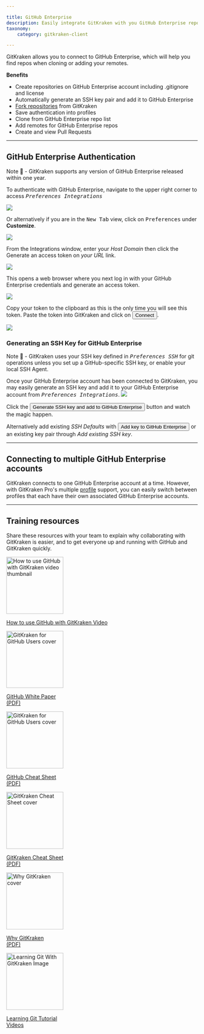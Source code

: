 ```yaml
---

title: GitHub Enterprise
description: Easily integrate GitKraken with you GitHub Enterprise repository. Learn how to link GitKraken and GitHub Enterprise by following these steps.
taxonomy:
    category: gitkraken-client

---
```


GitKraken allows you to connect to GitHub Enterprise, which will help you find repos when cloning or adding your remotes.

**Benefits**

* Create repositories on GitHub Enterprise account including .gitignore and license
* Automatically generate an SSH key pair and add it to GitHub Enterprise
* [Fork repositories](/working-with-repositories/fork/) from GitKraken
* Save authentication into profiles
* Clone from GitHub Enterprise repo list
* Add remotes for GitHub Enterprise repos
* Create and view Pull Requests

***
## GitHub Enterprise Authentication

<div class='callout callout'>
    <p>Note 📝 - GitKraken supports any version of GitHub Enterprise released within one year.</p>
</div>

To authenticate with GitHub Enterprise, navigate to the upper right corner to access <kbd><i> <i class="fas fa-cog"></i> Preferences    <i class='fa fa-caret-right'></i>     Integrations</i></kbd>

<img src="/img/documentation/integrations/github/preferences.png" srcset="/img/documentation/integrations/github/preferences@2x.png" class="img-bordered img-responsive center">

Or alternatively if you are in the <kbd>New Tab</kbd> view, click on <kbd>Preferences</kbd> under <strong>Customize</strong>.

<img src="/img/documentation/integrations/customize.png" srcset="/img/documentation/integrations/customize@2x.png" class="img-bordered img-responsive center">

From the Integrations window, enter your _Host Domain_ then click the Generate an access token on _your URL_ link.

<img src="/img/documentation/integrations/github-enterprise/authentication.png" srcset="/img/documentation/integrations/github-enterprise/authentication@2x.png" class="img-bordered img-responsive center">

This opens a web browser where you next log in with your GitHub Enterprise credentials and generate an access token.

<img src='/img/documentation/integrations/github-enterprise/accesstoken.png' class='center img-bordered'>

Copy your token to the clipboard as this is the only time you will see this token.  Paste the token into GitKraken and click on <button class='button button--success button--ui button--nolink'>Connect</button>.

<img src="/img/documentation/integrations/github-enterprise/authentication-connect.png" srcset="/img/documentation/integrations/github-enterprise/authentication-connect@2x.png" class="img-bordered img-responsive center">

### Generating an SSH Key for GitHub Enterprise
<div class='callout callout'>
    <p>Note 📝 - GitKraken uses your SSH key defined in <kbd><i>Preferences  <i class='fa fa-caret-right'></i>  SSH</i></kbd> for git operations unless you set up a GitHub-specific SSH key, or enable your local SSH Agent.</p>
</div>
Once your GitHub Enterprise account has been connected to GitKraken, you may easily generate an SSH key and add it to your GitHub Enterprise account from <kbd><i>Preferences    <i class='fa fa-caret-right'></i>     Integrations</i></kbd>.

<img src='/img/documentation/integrations/github-enterprise/ssh.png' srcset='/img/documentation/integrations/github-enterprise/ssh@2x.png' class='center img-responsive img-bordered'>

Click the <button class='button button--success button--ui button--nolink'>Generate SSH key and add to GitHub Enterprise</button> button and watch the magic happen.

Alternatively add existing  _SSH Defaults_ with <button class='button button--uiorange button--ui button--nolink'>Add key to GitHub Enterprise</button> or an existing key pair through _Add existing SSH key_.

***

## Connecting to multiple GitHub Enterprise accounts

GitKraken connects to one GitHub Enterprise account at a time. However, with GitKraken Pro's multiple <a href="/start-here/profiles">profile</a> support, you can easily switch between profiles that each have their own associated GitHub Enterprise accounts.

***

## Training resources

Share these resources with your team to explain why collaborating with GitKraken is easier, and to get everyone up and running with GitHub and GitKraken quickly.


<div class='center'>
    <div class="flex-grid">
        <div class="flex-item">
            <a href='https://www.gitkraken.com/integrations/github#how-to-github-gitkraken' target='_blank' rel='noopener'>
                <img src='/img/video-thumbs/github-gitkraken.png'gitkraken-for-github-cheat-sheet-2@2x.jpg 2x" alt='How to use GitHub with GitKraken video thumbnail' style="height: 150px; width: auto; max-width: none;">
                <p>How to use GitHub with GitKraken Video</p>
            </a>
        </div>
        <div class="flex-item">
            <a href='https://www.gitkraken.com/integrations/github#why-github-gitkraken' target='_blank' rel='noopener'>
                <img src='/img/downloads/gitkraken-github-whitepaper.jpg' srcset="/img/downloads/gitkraken-github-whitepaper@2x.jpg 2x" alt='GitKraken for GitHub Users cover' style="height: 150px; width: auto; max-width: none;">
                <p>GitHub White Paper<br />(PDF)</p>
            </a>
        </div>
        <div class="flex-item">
            <a href='https://www.gitkraken.com/pdfs/gitkraken-for-github-cheat-sheet' target='_blank' rel='noopener'>
                <img src='/img/downloads/gitkraken-for-github-cheat-sheet-2.jpg' srcset="/img/downloads/gitkraken-for-github-cheat-sheet-2@2x.jpg 2x" alt='GitKraken for GitHub Users cover' style="height: 150px; width: auto; max-width: none;">
                <p>GitHub Cheat Sheet<br />(PDF)</p>
            </a>
        </div>
    </div>
    <div class="flex-grid">
        <div class="flex-item">
        	<a href='https://www.gitkraken.com/pdfs/gitkraken-git-gui-cheat-sheet' target='_blank' rel='noopener'>
        	    <img src='/img/downloads/gitkraken-cheat-sheet.png' srcset="/img/downloads/gitkraken-cheat-sheet@2x.png 2x" alt='GitKraken Cheat Sheet cover' style="height: 150px; width: auto; max-width: none;">
        	    <p>GitKraken Cheat Sheet<br />(PDF)</p>
        	</a>
        </div>
        <div class="flex-item">
        	<a href='https://www.gitkraken.com/pdfs/why-gitkraken' target='_blank' rel='noopener'>
        	    <img src='/img/downloads/why-gitkraken.jpg' srcset="/img/downloads/why-gitkraken@2x.jpg 2x" alt='Why GitKraken cover' style="height: 150px; width: auto; max-width: none;">
        	    <p>Why GitKraken<br />(PDF)</p>
        	</a>
        </div>
        <div class="flex-item">
            <a href='https://www.gitkraken.com/learn/git' target='_blank' rel='noopener'>
                <img src='/img/downloads/lgwgk.jpg' alt='Learning Git With GitKraken Image' style="height: 150px; width: auto; max-width: none;">
                <p>Learning Git Tutorial<br />Videos</p>
            </a>
        </div>
    </div>
</div>